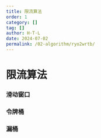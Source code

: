 ```yaml
---
title: 限流算法
order: 1
category: []
tag: []
author: H·T·L
date: 2024-07-02
permalink: /02-algorithm/ryo2wrtb/
---
```

# 限流算法

### 滑动窗口



### 令牌桶



### 漏桶

